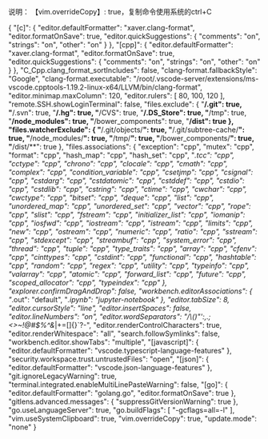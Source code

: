 说明：
【vim.overrideCopy】: true，复制命令使用系统的ctrl+C

{
    "[c]": {
        "editor.defaultFormatter": "xaver.clang-format",
        "editor.formatOnSave": true,
        "editor.quickSuggestions": {
            "comments": "on",
            "strings": "on",
            "other": "on"
        }
    },
    "[cpp]": {
        "editor.defaultFormatter": "xaver.clang-format",
        "editor.formatOnSave": true,
        "editor.quickSuggestions": {
            "comments": "on",
            "strings": "on",
            "other": "on"
        }
    },
    "C_Cpp.clang_format_sortIncludes": false,
    "clang-format.fallbackStyle": "Google",
    "clang-format.executable": "/root/.vscode-server/extensions/ms-vscode.cpptools-1.19.2-linux-x64/LLVM/bin/clang-format",
    "editor.minimap.maxColumn": 120,
    "editor.rulers": [
        80,
        100,
        120
    ],
    "remote.SSH.showLoginTerminal": false,
    "files.exclude": {
        "**/.git": true,
        "**/.svn": true,
        "**/.hg": true,
        "**/CVS": true,
        "**/.DS_Store": true,
        "**/tmp": true,
        "**/node_modules": true,
        "**/bower_components": true,
        "**/dist": true
    },
    "files.watcherExclude": {
        "**/.git/objects/**": true,
        "**/.git/subtree-cache/**": true,
        "**/node_modules/**": true,
        "**/tmp/**": true,
        "**/bower_components/**": true,
        "**/dist/**": true
    },
    "files.associations": {
        "exception": "cpp",
        "mutex": "cpp",
        "format": "cpp",
        "hash_map": "cpp",
        "hash_set": "cpp",
        "*.tcc": "cpp",
        "cctype": "cpp",
        "chrono": "cpp",
        "clocale": "cpp",
        "cmath": "cpp",
        "complex": "cpp",
        "condition_variable": "cpp",
        "csetjmp": "cpp",
        "csignal": "cpp",
        "cstdarg": "cpp",
        "cstdatomic": "cpp",
        "cstddef": "cpp",
        "cstdio": "cpp",
        "cstdlib": "cpp",
        "cstring": "cpp",
        "ctime": "cpp",
        "cwchar": "cpp",
        "cwctype": "cpp",
        "bitset": "cpp",
        "deque": "cpp",
        "list": "cpp",
        "unordered_map": "cpp",
        "unordered_set": "cpp",
        "vector": "cpp",
        "rope": "cpp",
        "slist": "cpp",
        "fstream": "cpp",
        "initializer_list": "cpp",
        "iomanip": "cpp",
        "iosfwd": "cpp",
        "iostream": "cpp",
        "istream": "cpp",
        "limits": "cpp",
        "new": "cpp",
        "ostream": "cpp",
        "numeric": "cpp",
        "ratio": "cpp",
        "sstream": "cpp",
        "stdexcept": "cpp",
        "streambuf": "cpp",
        "system_error": "cpp",
        "thread": "cpp",
        "tuple": "cpp",
        "type_traits": "cpp",
        "array": "cpp",
        "cfenv": "cpp",
        "cinttypes": "cpp",
        "cstdint": "cpp",
        "functional": "cpp",
        "hashtable": "cpp",
        "random": "cpp",
        "regex": "cpp",
        "utility": "cpp",
        "typeinfo": "cpp",
        "valarray": "cpp",
        "atomic": "cpp",
        "forward_list": "cpp",
        "future": "cpp",
        "scoped_allocator": "cpp",
        "typeindex": "cpp"
    },
    "explorer.confirmDragAndDrop": false,
    "workbench.editorAssociations": {
        "*.out": "default",
        "*.ipynb": "jupyter-notebook"
    },
    "editor.tabSize": 8,
    "editor.cursorStyle": "line",
    "editor.insertSpaces": false,
    "editor.lineNumbers": "on",
    "editor.wordSeparators": "/\\()\"':,.;<>~!@#$%^&*|+=[]{}`?-",
    "editor.renderControlCharacters": true,
    "editor.renderWhitespace": "all",
    "search.followSymlinks": false,
    "workbench.editor.showTabs": "multiple",
    "[javascript]": {
        "editor.defaultFormatter": "vscode.typescript-language-features"
    },
    "security.workspace.trust.untrustedFiles": "open",
    "[json]": {
        "editor.defaultFormatter": "vscode.json-language-features"
    },
    "git.ignoreLegacyWarning": true,
    "terminal.integrated.enableMultiLinePasteWarning": false,
    "[go]": {
        "editor.defaultFormatter": "golang.go",
        "editor.formatOnSave": true
    },
    "gitlens.advanced.messages": {
        "suppressGitVersionWarning": true
    },
    "go.useLanguageServer": true,
    "go.buildFlags": [
        "-gcflags=all=-l"
    ],
    "vim.useSystemClipboard": true,
    "vim.overrideCopy": true,
    "update.mode": "none"
}